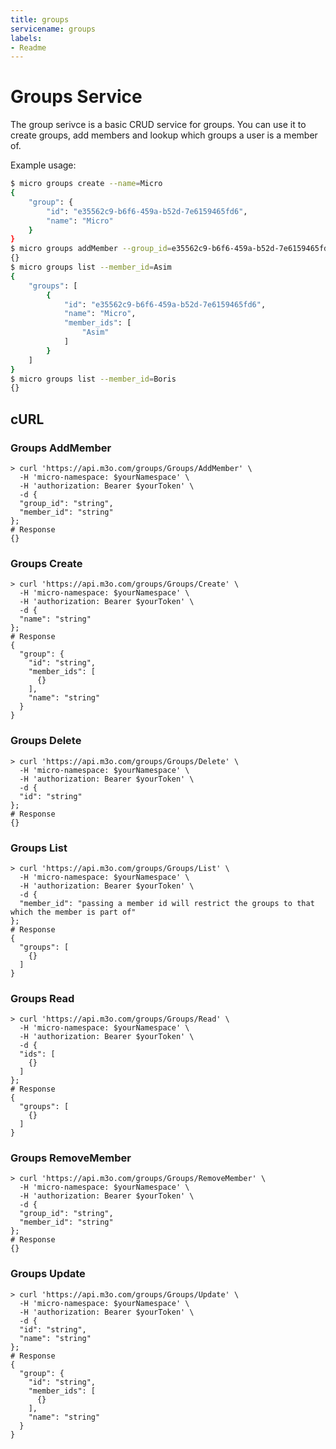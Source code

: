 ```yaml
---
title: groups
servicename: groups
labels: 
- Readme
---
```

# Groups Service

The group serivce is a basic CRUD service for groups. You can use it to create groups, add members and lookup which groups a user is a member of.

Example usage:

```bash
$ micro groups create --name=Micro
{
	"group": {
		"id": "e35562c9-b6f6-459a-b52d-7e6159465fd6",
		"name": "Micro"
	}
}
$ micro groups addMember --group_id=e35562c9-b6f6-459a-b52d-7e6159465fd6 --member_id=Asim
{}
$ micro groups list --member_id=Asim
{
	"groups": [
		{
			"id": "e35562c9-b6f6-459a-b52d-7e6159465fd6",
			"name": "Micro",
			"member_ids": [
				"Asim"
			]
		}
	]
}
$ micro groups list --member_id=Boris
{}
```

## cURL


### Groups AddMember
<!-- We use the request body description here as endpoint descriptions are not
being lifted correctly from the proto by the openapi spec generator -->

```shell
> curl 'https://api.m3o.com/groups/Groups/AddMember' \
  -H 'micro-namespace: $yourNamespace' \
  -H 'authorization: Bearer $yourToken' \
  -d {
  "group_id": "string",
  "member_id": "string"
};
# Response
{}
```


### Groups Create
<!-- We use the request body description here as endpoint descriptions are not
being lifted correctly from the proto by the openapi spec generator -->

```shell
> curl 'https://api.m3o.com/groups/Groups/Create' \
  -H 'micro-namespace: $yourNamespace' \
  -H 'authorization: Bearer $yourToken' \
  -d {
  "name": "string"
};
# Response
{
  "group": {
    "id": "string",
    "member_ids": [
      {}
    ],
    "name": "string"
  }
}
```


### Groups Delete
<!-- We use the request body description here as endpoint descriptions are not
being lifted correctly from the proto by the openapi spec generator -->

```shell
> curl 'https://api.m3o.com/groups/Groups/Delete' \
  -H 'micro-namespace: $yourNamespace' \
  -H 'authorization: Bearer $yourToken' \
  -d {
  "id": "string"
};
# Response
{}
```


### Groups List
<!-- We use the request body description here as endpoint descriptions are not
being lifted correctly from the proto by the openapi spec generator -->

```shell
> curl 'https://api.m3o.com/groups/Groups/List' \
  -H 'micro-namespace: $yourNamespace' \
  -H 'authorization: Bearer $yourToken' \
  -d {
  "member_id": "passing a member id will restrict the groups to that which the member is part of"
};
# Response
{
  "groups": [
    {}
  ]
}
```


### Groups Read
<!-- We use the request body description here as endpoint descriptions are not
being lifted correctly from the proto by the openapi spec generator -->

```shell
> curl 'https://api.m3o.com/groups/Groups/Read' \
  -H 'micro-namespace: $yourNamespace' \
  -H 'authorization: Bearer $yourToken' \
  -d {
  "ids": [
    {}
  ]
};
# Response
{
  "groups": [
    {}
  ]
}
```


### Groups RemoveMember
<!-- We use the request body description here as endpoint descriptions are not
being lifted correctly from the proto by the openapi spec generator -->

```shell
> curl 'https://api.m3o.com/groups/Groups/RemoveMember' \
  -H 'micro-namespace: $yourNamespace' \
  -H 'authorization: Bearer $yourToken' \
  -d {
  "group_id": "string",
  "member_id": "string"
};
# Response
{}
```


### Groups Update
<!-- We use the request body description here as endpoint descriptions are not
being lifted correctly from the proto by the openapi spec generator -->

```shell
> curl 'https://api.m3o.com/groups/Groups/Update' \
  -H 'micro-namespace: $yourNamespace' \
  -H 'authorization: Bearer $yourToken' \
  -d {
  "id": "string",
  "name": "string"
};
# Response
{
  "group": {
    "id": "string",
    "member_ids": [
      {}
    ],
    "name": "string"
  }
}
```


